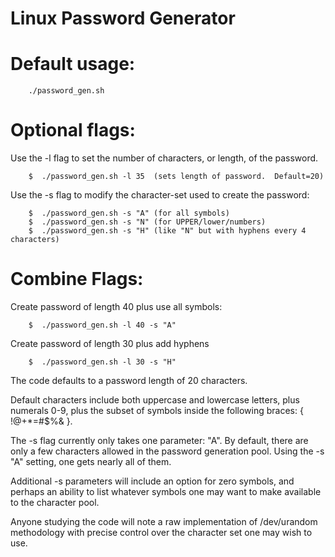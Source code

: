 # Linux Password Generator


# Default usage:
```
    ./password_gen.sh
```
# Optional flags:
Use the -l flag to set the number of characters, or length, of the password.
```
    $  ./password_gen.sh -l 35  (sets length of password.  Default=20)
```
Use the -s flag to modify the character-set used to create the password:
```
    $  ./password_gen.sh -s "A" (for all symbols)
    $  ./password_gen.sh -s "N" (for UPPER/lower/numbers)
    $  ./password_gen.sh -s "H" (like "N" but with hyphens every 4 characters)
```
# Combine Flags:
  Create password of length 40 plus use all symbols:
```
    $  ./password_gen.sh -l 40 -s "A"
```
 Create password of length 30 plus add hyphens
```
    $  ./password_gen.sh -l 30 -s "H"
```
The code defaults to a password length of 20 characters.  

Default characters include both uppercase and lowercase letters, plus numerals 0-9, plus the subset of symbols inside the following braces: { !@+*=#$%& }.  



The -s flag currently only takes one parameter: "A".  By default, there are only a few characters allowed in the password generation pool.  Using the -s "A" setting, one gets nearly all of them.

Additional -s parameters will include an option for zero symbols, and perhaps an ability to list whatever symbols one may want to make available to the character pool.

Anyone studying the code will note a raw implementation of /dev/urandom methodology with precise control over the character set one may wish to use. 

